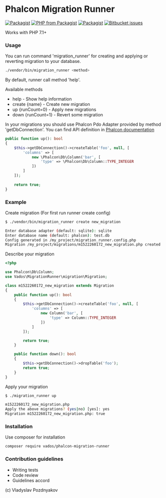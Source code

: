 # Phalcon Migration Runner

[![Packagist](https://img.shields.io/packagist/l/vados/phalcon-migration-runner.svg)]()
[![PHP from Packagist](https://img.shields.io/packagist/php-v/vados/phalcon-migration-runner.svg)]()
[![Packagist](https://img.shields.io/packagist/dt/vados/phalcon-migration-runner.svg)]()
[![Bitbucket issues](https://img.shields.io/bitbucket/issues/Scary_Donetskiy/phalcon-migration-runner.svg)]()

Works with PHP 7.1+

### Usage ###

You can run command 'migration_runner' for creating and applying or reverting migration to your database.

```bash
./vendor/bin/migration_runner <method>
```

By default, runner call method 'help'.

Available methods
 - help - Show help information
 - create {name} - Create new migration
 - up {runCount=0} - Apply new migrations
 - down {runCount=1} - Revert some migration


In your migrations you should use Phalcon Pdo Adapter provided by method 'getDbConnection'. 
You can find API definition in [Phalcon documentation](https://docs.phalconphp.com/en/3.3/Phalcon_Db_AdapterInterface)
```php
public function up(): bool
{
    $this->getDbConnection()->createTable('foo', null, [
        'columns' => [
            new \Phalcon\Db\Column('bar', [
                'type' => \Phalcon\Db\Column::TYPE_INTEGER
            ])
        ]
    ]);
    
    return true;
}
```

### Example ###

Create migration (For first run runner create config)
```bash
$ ./vendor/bin/migration_runner create new_migration

Enter database adapter (default: sqlite): sqlite
Enter database name (default: phalcon): test.db
Config generated in /my_project/migration_runner.config.php
Migration /my_project/migrations/m1522260172_new_migration.php created!
```

Describe your migration
```php
<?php

use Phalcon\Db\Column;
use Vados\MigrationRunner\migration\Migration;

class m1522260172_new_migration extends Migration
{
    public function up(): bool
    {
        $this->getDbConnection()->createTable('foo', null, [
            'columns' => [
                new Column('bar', [
                    'type' => Column::TYPE_INTEGER
                ])
            ]
        ]);

        return true;
    }

    public function down(): bool
    {
        $this->getDbConnection()->dropTable('foo');
        return true;
    }
}
```

Apply your migration
```bash
$ ./migration_runner up

m1522260172_new_migration.php
Apply the above migrations? (yes|no) [yes]: yes
Migration m1522260172_new_migration.php: true
```

### Installation ###

Use composer for installation
```bash
composer require vados/phalcon-migration-runner
```

### Contribution guidelines ###

* Writing tests
* Code review
* Guidelines accord


(c) Vladyslav Pozdnyakov